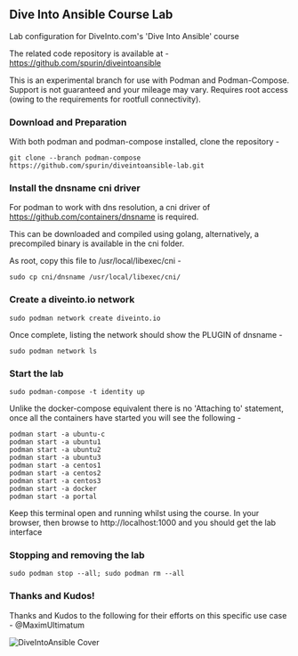 ## Dive Into Ansible Course Lab

Lab configuration for DiveInto.com's 'Dive Into Ansible' course

The related code repository is available at - https://github.com/spurin/diveintoansible

This is an experimental branch for use with Podman and Podman-Compose.  Support is not guaranteed and your mileage may vary.  Requires root access (owing to the requirements for rootfull connectivity).

### Download and Preparation

With both podman and podman-compose installed, clone the repository -

```git clone --branch podman-compose https://github.com/spurin/diveintoansible-lab.git```

### Install the dnsname cni driver

For podman to work with dns resolution, a cni driver of https://github.com/containers/dnsname is required.

This can be downloaded and compiled using golang, alternatively, a precompiled binary is available in the cni folder.  

As root, copy this file to /usr/local/libexec/cni -

```sudo cp cni/dnsname /usr/local/libexec/cni/```

### Create a diveinto.io network

```sudo podman network create diveinto.io```

Once complete, listing the network should show the PLUGIN of dnsname -

```sudo podman network ls```

### Start the lab

```sudo podman-compose -t identity up```

Unlike the docker-compose equivalent there is no 'Attaching to' statement, once all the containers have started you will see the following -

```
podman start -a ubuntu-c
podman start -a ubuntu1
podman start -a ubuntu2
podman start -a ubuntu3
podman start -a centos1
podman start -a centos2
podman start -a centos3
podman start -a docker
podman start -a portal
```

Keep this terminal open and running whilst using the course.  In your browser, then browse to http://localhost:1000 and you should get the lab interface

### Stopping and removing the lab

```
sudo podman stop --all; sudo podman rm --all
```

### Thanks and Kudos!

Thanks and Kudos to the following for their efforts on this specific use case - @MaximUltimatum

![DiveIntoAnsible Cover](DiveIntoAnsible_Cover.png?raw=true "Dive Into Ansible")
